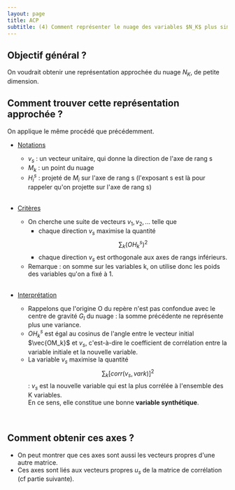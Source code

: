 ```yaml
---
layout: page
title: ACP
subtitle: (4) Comment représenter le nuage des variables $N_K$ plus simplement ? 
---
```


## Objectif général ? 

On voudrait obtenir une représentation approchée du nuage $N_K$, de petite dimension. 

##  Comment trouver cette représentation approchée ? 

On applique le même procédé que précédemment. 

* <u>Notations</u>
  * $v_s$ : un vecteur unitaire, qui donne la direction de l'axe de rang s
  * $M_k$ : un point du nuage
  * $H^s_i$ : projeté de $M_i$ sur l'axe de rang s (l'exposant s est là pour rappeler qu'on projette sur l'axe de rang s) <br/><br/>

* <u>Critères</u>
  * On cherche une suite de vecteurs $v_1, v_2, ...$ telle que 
    * chaque direction $v_s$ maximise la quantité $$\sum_k (OH^s_k)^2$$ 
    * chaque direction $v_s$ est orthogonale aux axes de rangs inférieurs.  
  * Remarque : on somme sur les variables k, on utilise donc les poids des variables qu'on a fixé à 1. <br/><br/> 
  
* <u>Interprétation</u>
  * Rappelons que l'origine O du repère n'est pas confondue avec le centre de gravité $G_I$ du nuage : la somme précédente ne représente plus une variance.  
  * $OH^s_k$ est égal au cosinus de l'angle entre le vecteur initial $\vec{OM_k}$ et $v_s$, c'est-à-dire le coefficient de corrélation entre la variable initiale et la nouvelle variable.   
  * La variable $v_s$ maximise la quantité $$\sum_k [corr(v_s,vark)]^2$$ : $v_s$ est la nouvelle variable qui est la plus corrélée à l'ensemble des K variables.  
    En ce sens, elle constitue une bonne **variable synthétique**.   
    
<br/> 

## Comment obtenir ces axes ? 

* On peut montrer que ces axes sont aussi les vecteurs propres d'une autre matrice. 
* Ces axes sont liés aux vecteurs propres $u_s$ de la matrice de corrélation (cf partie suivante). 
 
